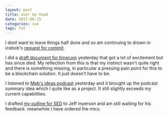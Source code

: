 ```yaml
---
layout: post
title: over my head
date: 2017-06-15
categories: vue
tags: fat
---
```


I dont want to leave things half done and so am continuing to drown in icebob's [request for commit](https://github.com/icebob/vue-express-mongo-boilerplate/issues/48).

I did a [draft document for timecoin](https://docs.google.com/document/d/1gzYL2dAQEE_fwzWQuUuBjwlgPvlTjW7gudyiuld85wo/edit?usp=sharing) yesterday that got a lot of excitement but has since died. My reflection from this is that my instinct wasn't quite right and there is something missing, in particular a pressing pain point for this to be a blockchain solution. It just doesn't have to be.

I listened to [Meb's ideas podcast](http://mebfaber.com/podcast/) yesterday and it brought up the podcast summary idea which I quite like as a project. It still slightly exceeds my current capabilities.

I drafted [my outline for SED](https://docs.google.com/document/d/1SYh-ciMeEwPgIMwKJwvwDS4fMtupeGcJlkam5wKRySs/edit?usp=sharing) to Jeff myerson and am still waiting for his feedback. meanwhile I have ordered the mics.

